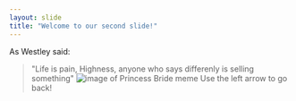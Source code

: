 ```yaml
---
layout: slide
title: "Welcome to our second slide!"
---
```

As Westley said:
> "Life is pain, Highness, anyone who says differenly is selling something" 
![image of Princess Bride meme](https://imgflip.com/i/15vlo5)
Use the left arrow to go back!
